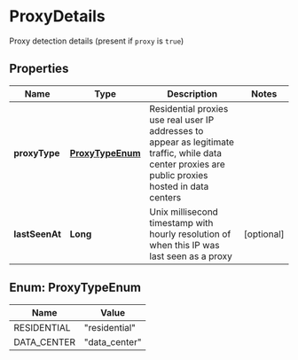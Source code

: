 

# ProxyDetails

Proxy detection details (present if `proxy` is `true`)

## Properties

| Name | Type | Description | Notes |
|------------ | ------------- | ------------- | -------------|
|**proxyType** | [**ProxyTypeEnum**](#ProxyTypeEnum) | Residential proxies use real user IP addresses to appear as legitimate traffic,  while data center proxies are public proxies hosted in data centers  |  |
|**lastSeenAt** | **Long** | Unix millisecond timestamp with hourly resolution of when this IP was last seen as a proxy  |  [optional] |



## Enum: ProxyTypeEnum

| Name | Value |
|---- | -----|
| RESIDENTIAL | &quot;residential&quot; |
| DATA_CENTER | &quot;data_center&quot; |



